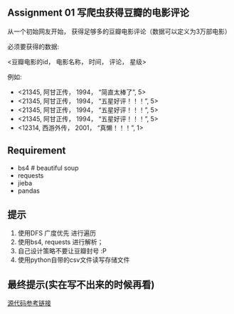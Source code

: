 ## Assignment 01 写爬虫获得豆瓣的电影评论

从一个初始网友开始， 获得足够多的豆瓣电影评论（数据可以定义为3万部电影）

必须要获得的数据:

<豆瓣电影的id， 电影名称， 时间， 评论， 星级> 

例如: 

+ <21345, 阿甘正传， 1994， “简直太棒了”, 5>
+ <21345, 阿甘正传， 1994， “五星好评！！！”, 5>
+ <21345, 阿甘正传， 1994， “五星好评！！！”, 5>
+ <21345, 阿甘正传， 1994， “五星好评！！！”, 5>
+ <12314, 西游外传， 2001， “真懒！！！”, 1>

## Requirement

+ bs4   # beautiful soup 
+ requests
+ jieba
+ pandas

## 提示

1. 使用DFS 广度优先 进行遍历
2. 使用bs4, requests 进行解析；
3. 自己设计策略不要让豆瓣封号 :P
4. 使用python自带的csv文件读写存储文件

## 最终提示(实在写不出来的时候再看)

[源代码参考链接](https://github.com/fortyMiles/get_douban_comments)
